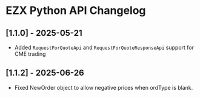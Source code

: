 # EZX Python API Changelog

## [1.1.0] - 2025-05-21
- Added `RequestForQuoteApi` and `RequestForQuoteResponseApi` support for CME trading


## [1.1.2] - 2025-06-26
- Fixed NewOrder object to allow negative prices when ordType is blank.

